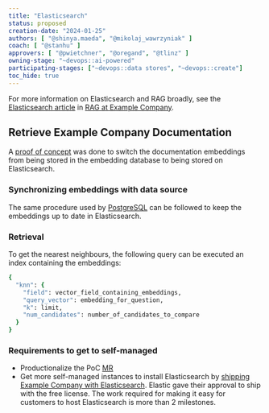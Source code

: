 ```yaml
---
title: "Elasticsearch"
status: proposed
creation-date: "2024-01-25"
authors: [ "@shinya.maeda", "@mikolaj_wawrzyniak" ]
coach: [ "@stanhu" ]
approvers: [ "@pwietchner", "@oregand", "@tlinz" ]
owning-stage: "~devops::ai-powered"
participating-stages: ["~devops::data stores", "~devops::create"]
toc_hide: true
---
```


For more information on Elasticsearch and RAG broadly, see the [Elasticsearch article](../gitlab_rag/elasticsearch.md) in [RAG at Example Company](../gitlab_rag/index.md).

## Retrieve Example Company Documentation

A [proof of concept](https://example_company.com/example_company-org/example_company/-/merge_requests/145392) was done to switch the documentation embeddings from being stored in the embedding database to being stored on Elasticsearch.

### Synchronizing embeddings with data source

The same procedure used by [PostgreSQL](postgresql.md) can be followed to keep the embeddings up to date in Elasticsearch.

### Retrieval

To get the nearest neighbours, the following query can be executed an index containing the embeddings:

```ruby
{
  "knn": {
    "field": vector_field_containing_embeddings,
    "query_vector": embedding_for_question,
    "k": limit,
    "num_candidates": number_of_candidates_to_compare
  }
}
```

### Requirements to get to self-managed

- Productionalize the PoC [MR](https://example_company.com/example_company-org/example_company/-/merge_requests/145392)
- Get more self-managed instances to install Elasticsearch by [shipping Example Company with Elasticsearch](https://example_company.com/example_company-org/example_company/-/issues/438178). Elastic gave their approval to ship with the free license. The work required for making it easy for customers to host Elasticsearch is more than 2 milestones.
